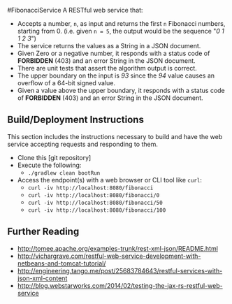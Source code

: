 #FibonacciService
A RESTful web service that:

 - Accepts a number, <code>n</code>, as input and returns the first <code>n</code> Fibonacci numbers, starting from 0.
   (i.e. given `n = 5`, the output would be the sequence "_0 1 1 2 3_")
 - The service returns the values as a String in a JSON document.
 - Given Zero or a negative number, it responds with a status code of __FORBIDDEN__ (403) and an error String in the JSON document.
 - There are unit tests that assert the algorithm output is correct.
 - The upper boundary on the input is _93_ since the _94_ value causes an overflow of a 64-bit signed value.
 - Given a value above the upper boundary, it responds with a status code of __FORBIDDEN__ (403) and an error String in the JSON document.

## Build/Deployment Instructions

This section includes the instructions necessary to build and have the web service accepting requests and responding to them.

 - Clone this [git repository]
 - Execute the following:
    - `./gradlew clean bootRun`
 - Access the endpoint(s) with a web browser or CLI tool like `curl`:
    - `curl -iv http://localhost:8080/fibonacci`
    - `curl -iv http://localhost:8080/fibonacci/0`
    - `curl -iv http://localhost:8080/fibonacci/50`
    - `curl -iv http://localhost:8080/fibonacci/100`

## Further Reading

 - http://tomee.apache.org/examples-trunk/rest-xml-json/README.html
 - http://vichargrave.com/restful-web-service-development-with-netbeans-and-tomcat-tutorial/
 - http://engineering.tango.me/post/25683784643/restful-services-with-json-xml-content
 - http://blog.webstarworks.com/2014/02/testing-the-jax-rs-restful-web-service
